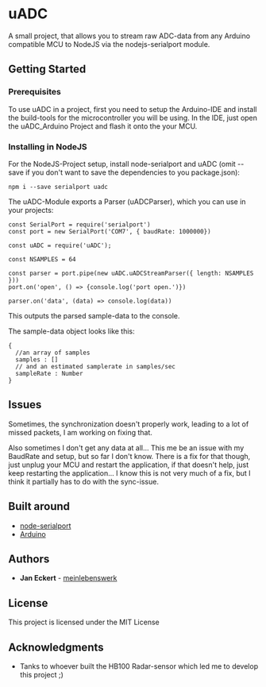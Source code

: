 # uADC

A small project, that allows you to stream raw ADC-data from any Arduino compatible MCU to NodeJS via the nodejs-serialport module.

## Getting Started

### Prerequisites

To use uADC in a project, first you need to setup the Arduino-IDE and install the build-tools for the microcontroller you will be using.
In the IDE, just open the uADC_Arduino Project and flash it onto the your MCU.

### Installing in NodeJS

For the NodeJS-Project setup, install node-serialport and uADC (omit --save if you don't want to save the dependencies to you package.json):

```
npm i --save serialport uadc
```

The uADC-Module exports a Parser (uADCParser), which you can use in your projects:

```
const SerialPort = require('serialport')
const port = new SerialPort('COM7', { baudRate: 1000000})

const uADC = require('uADC');

const NSAMPLES = 64

const parser = port.pipe(new uADC.uADCStreamParser({ length: NSAMPLES }))
port.on('open', () => {console.log('port open.')})

parser.on('data', (data) => console.log(data))
```
This outputs the parsed sample-data to the console.

The sample-data object looks like this:
```
{
  //an array of samples
  samples : []
  // and an estimated samplerate in samples/sec
  sampleRate : Number
}
```

## Issues

Sometimes, the synchronization doesn't properly work, leading to a lot of missed packets, I am working on fixing that.

Also sometimes I don't get any data at all... This me be an issue with my BaudRate and setup, but so far I don't know. There is a fix for that though, just unplug your MCU and restart the application, if that doesn't help, just keep restarting the application... I know this is not very much of a fix, but I think it partially has to do with the sync-issue.

## Built around

* [node-serialport](https://serialport.io/)
* [Arduino](https://www.arduino.cc/)


## Authors

* **Jan Eckert** - [meinlebenswerk](https://github.com/meinlebenswerk)

## License

This project is licensed under the MIT License

## Acknowledgments

* Tanks to whoever built the HB100 Radar-sensor which led me to develop this project ;)
